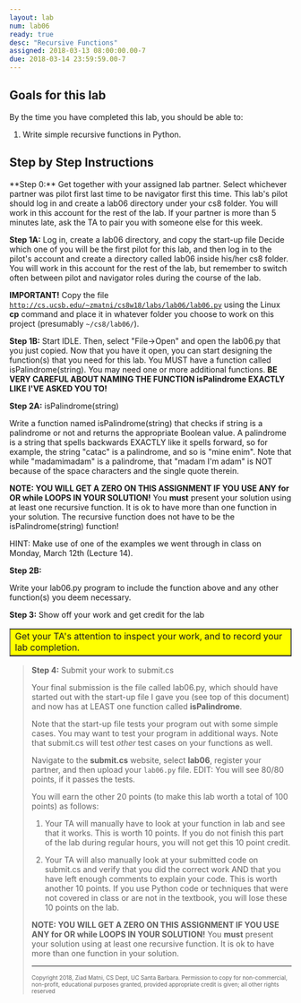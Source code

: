 ```yaml
---
layout: lab
num: lab06
ready: true
desc: "Recursive Functions"
assigned: 2018-03-13 08:00:00.00-7
due: 2018-03-14 23:59:59.00-7
---
```

<div markdown='1'>

<h2>Goals for this lab</h2>

By the time you have completed this lab, you should be able to:
<ol>
<li>Write simple recursive functions in Python.</li>
</ol>

<h2>Step by Step Instructions</h2>
**Step 0:** Get together with your assigned lab partner.
Select whichever partner was pilot first last time to be navigator first this time. This lab's pilot should log in and create a lab06 directory under your cs8 folder. You will work in this account for the rest of the lab. If your partner is more than 5 minutes late, ask the TA to pair you with someone else for this week.

**Step 1A:** Log in, create a lab06 directory, and copy the start-up file
Decide which one of you will be the first pilot for this lab, and then log in to the pilot's account and create a directory called lab06 inside his/her cs8 folder. You will work in this account for the rest of the lab, but remember to switch often between pilot and navigator roles during the course of the lab.

**IMPORTANT!**
Copy the file <code><a href="http://cs.ucsb.edu/~zmatni/cs8w18/labs/lab06/lab06.py" target="_blank">http://cs.ucsb.edu/~zmatni/cs8w18/labs/lab06/lab06.py</a></code> using the Linux <b>cp</b> command and place it in whatever folder you choose to work on this project (presumably <code>~/cs8/lab06/</code>).

**Step 1B:** Start IDLE. Then, select &quot;File-&gt;Open&quot; and open the lab06.py that you just copied.
Now that you have it open, you can start designing the function(s) that you need for this lab. You MUST have a function called isPalindrome(string). You may need one or more additional functions. **BE VERY CAREFUL ABOUT NAMING THE FUNCTION isPalindrome EXACTLY LIKE I'VE ASKED YOU TO!**

**Step 2A:** isPalindrome(string)

Write a function named isPalindrome(string) that checks if string is a palindrome or not and returns the appropriate Boolean value.
A palindrome is a string that spells backwards EXACTLY like it spells forward, so for example, the string "catac" is a palindrome, and so is "mine enim".
Note that while "madamimadam" is a palindrome, that "madam I'm adam" is NOT because of the space characters and the single quote therein.

**NOTE: YOU WILL GET A ZERO ON THIS ASSIGNMENT IF YOU USE ANY for OR while LOOPS IN YOUR SOLUTION!** You **must** present your solution using at least one recursive function. It is ok to have more than one function in your solution. The recursive function does not have to be the isPalindrome(string) function!

HINT: Make use of one of the examples we went through in class on Monday, March 12th (Lecture 14).

**Step 2B:** 

Write your lab06.py program to include the function above and any other function(s) you deem necessary. 

**Step 3:** Show off your work and get credit for the lab

<table bgcolor="yellow" border="1" cellpadding="4"><tbody><tr><td>
   Get your TA's attention to inspect your work, and to record your lab completion.
</td></tr></tbody></table>

<blockquote>

**Step 4:** Submit your work to submit.cs

Your final submission is the file called lab06.py, which should have started out with the start-up file I gave you (see top of this document) and now has at LEAST one function called **isPalindrome**.

Note that the start-up file tests your program out with some simple cases. You may want to test your program in additional ways. Note that submit.cs will test *other* test cases on your functions as well.

Navigate to the <b>submit.cs</b> website, select <b>lab06</b>, register your partner, and then upload your `lab06.py` file. EDIT: You will see 80/80 points, if it passes the tests. 

You will earn the other 20 points (to make this lab worth a total of 100 points) as follows:

1) Your TA will manually have to look at your function in lab and see that it works. This is worth 10 points. If you do not finish this part of the lab during regular hours, you will not get this 10 point credit.

2) Your TA will also manually look at your submitted code on submit.cs and verify that you did the correct work AND that you have left enough comments to explain your code. This is worth another 10 points. If you use Python code or techniques that were not covered in class or are not in the textbook, you will lose these 10 points on the lab.

**NOTE: YOU WILL GET A ZERO ON THIS ASSIGNMENT IF YOU USE ANY for OR while LOOPS IN YOUR SOLUTION!** You **must** present your solution using at least one recursive function. It is ok to have more than one function in your solution.

<hr>
<p><font size="1">
Copyright 2018, Ziad Matni, CS Dept, UC Santa Barbara. Permission to copy for non-commercial, non-profit, educational purposes granted, provided appropriate credit is given;  all other rights reserved
</font></p>
